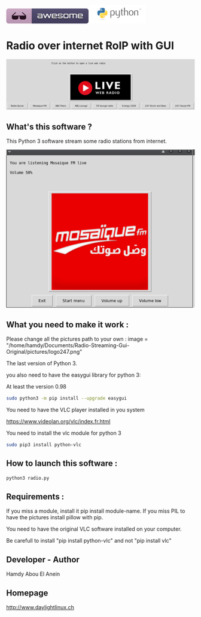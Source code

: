 ![Awesome](awesome.svg) ![Python](python.png)  

# Radio over internet RoIP with GUI


![Screenshot](screenshot3.png)


## What's this software ?  

This Python 3 software stream some radio stations from internet.


![Screenshot](screenshot4.png)


## What you need to make it work :  

Please change all the pictures path to your own : image = "/home/hamdy/Documents/Radio-Streaming-Gui-Original/pictures/logo247.png"

The last version of Python 3.

you also need to have the easygui library for python 3:

At least the version 0.98

```sh
sudo python3 -m pip install --upgrade easygui 
```

You need to have the VLC player installed in you system 

https://www.videolan.org/vlc/index.fr.html

You need to install the vlc module for python 3

```sh
sudo pip3 install python-vlc
```

## How to launch this software :  

```sh
python3 radio.py
```  

## Requirements :

If you miss a module, install it pip install module-name. If you miss PIL to have the pictures install pillow with pip.

You need to have the original VLC software installed on your computer.

Be carefull to install "pip install python-vlc" and not "pip install vlc"


## Developer - Author


Hamdy Abou El Anein

## Homepage

http://www.daylightlinux.ch 
